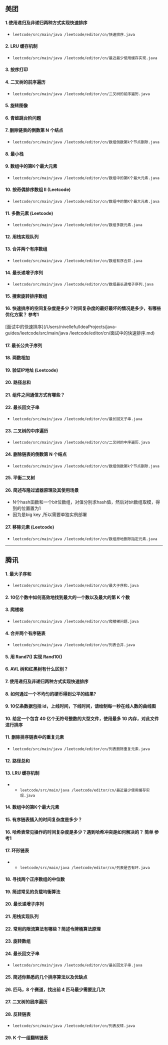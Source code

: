 ## 美团
#### 1.使用递归及非递归两种方式实现快速排序
- `leetcode/src/main/java /leetcode/editor/cn/快速排序.java`

#### 2. LRU 缓存机制

- `leetcode/src/main/java /leetcode/editor/cn/最近最少使用缓存实现.java`
    
#### 3. 按序打印

#### 4. 二叉树的前序遍历

- `leetcode/src/main/java /leetcode/editor/cn/二叉树的前序遍历.java`

#### 5. 旋转图像

#### 6. 青蛙跳台阶问题

#### 7. 删除链表的倒数第 N 个结点

- `leetcode/src/main/java /leetcode/editor/cn/数组倒数第k个节点删除.java`

#### 8. 最小栈

#### 9. 数组中的第K个最大元素

- `leetcode/src/main/java /leetcode/editor/cn/数组中的第K个最大元素.java`

#### 10. 按奇偶排序数组 II (Leetcode)

- `leetcode/src/main/java /leetcode/editor/cn/数组中的第K个最大元素.java`

#### 11. 多数元素 (Leetcode)

- `leetcode/src/main/java /leetcode/editor/cn/数组多数元素.java`

#### 12. 用栈实现队列

#### 13. 合并两个有序数组

- `leetcode/src/main/java /leetcode/editor/cn/数组有序合并.java`

#### 14. 最长递增子序列

- `leetcode/src/main/java /leetcode/editor/cn/数组最长递增子序列.java`

#### 15. 搜索旋转排序数组

#### 16. 快速排序的空间复杂度是多少？时间复杂度的最好最坏的情况是多少，有哪些优化方案？ 参考1

[面试中的快速排序](/Users/nivellefu/IdeaProjects/java-guides/leetcode/src/main/java /leetcode/editor/cn/面试中的快速排序.md)

#### 17. 最长公共子序列

#### 18. 两数相加

#### 19. 验证IP地址 (Leetcode)

#### 20. 路径总和

#### 21. 组件之间通信方式有哪些？

#### 22. 最长回文子串

- `leetcode/src/main/java /leetcode/editor/cn/最长回文子串.java`


#### 23. 二叉树的中序遍历

- `leetcode/src/main/java /leetcode/editor/cn/二叉树的中序遍历.java`

#### 24. 删除链表的倒数第 N 个结点

- `leetcode/src/main/java /leetcode/editor/cn/数组倒数第k个节点删除.java`

#### 25.  平衡二叉树

#### 26. 简述布隆过滤器原理及其使用场景 

- N个hash函数和一个bit位数组，对值分别求hash值，然后对bit数组取模，得到的位置置为1
- 因为是big key ,所以需要单独实例部署

#### 27. 移除元素 (Leetcode)

- `leetcode/src/main/java /leetcode/editor/cn/数组原地删除指定元素.java`




------











## 腾讯

#### 1. 最大子序和

- `leetcode/src/main/java /leetcode/editor/cn/最大子序和.java`

#### 2. 10亿个数中如何高效地找到最大的一个数以及最大的第 K 个数

#### 3.  爬楼梯

- `leetcode/src/main/java /leetcode/editor/cn/爬楼梯问题.java`


#### 4. 合并两个有序链表

- `leetcode/src/main/java /leetcode/editor/cn/列表合并.java`


#### 5. 用 Rand7() 实现 Rand10()

#### 6. AVL 树和红黑树有什么区别？

#### 7. 使用递归及非递归两种方式实现快速排序

#### 8. 如何通过一个不均匀的硬币得到公平的结果?

#### 9. 10亿条数据包括 id，上线时间，下线时间，请绘制每一秒在线人数的曲线图

#### 10. 给定一个包含 40 亿个无符号整数的大型文件，使用最多 1G 内存，对此文件进行排序

#### 11. 删除排序链表中的重复元素

- `leetcode/src/main/java /leetcode/editor/cn/列表删除重复元素.java`

#### 12. 路径总和

#### 13. LRU 缓存机制

- - `leetcode/src/main/java /leetcode/editor/cn/最近最少使用缓存实现.java`

#### 14.  数组中的第K个最大元素

#### 15. 有序链表插入的时间复杂度是多少？

#### 16. 哈希表常见操作的时间复杂度是多少？遇到哈希冲突是如何解决的？  简单 参考1

#### 17. 环形链表

- - `leetcode/src/main/java /leetcode/editor/cn/列表是否有环.java`

#### 18.  寻找两个正序数组的中位数

#### 19. 简述常见的负载均衡算法

#### 20. 最长递增子序列

#### 21. 用栈实现队列

#### 22. 常用的限流算法有哪些？简述令牌桶算法原理

#### 23. 旋转数组

#### 24. 最长回文子串

- `leetcode/src/main/java /leetcode/editor/cn/最长回文子串.java`

#### 25. 简述你熟悉的几个排序算法以及优缺点  

#### 26. 匹马，8 个赛道，找出前 4 匹马最少需要比几次

#### 27. 二叉树的层序遍历

#### 28. 反转链表

- `leetcode/src/main/java /leetcode/editor/cn/列表反转.java`

#### 29. K 个一组翻转链表

